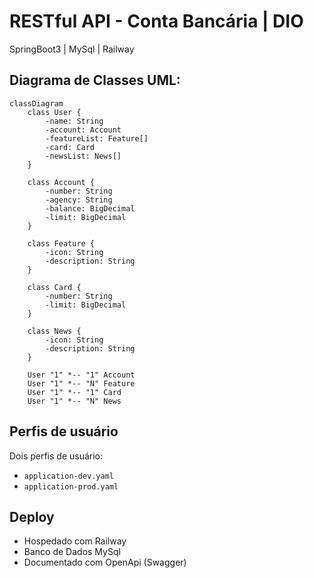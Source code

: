 # RESTful API - Conta Bancária | DIO
SpringBoot3 | MySql | Railway

## Diagrama de Classes UML:
```mermaid
classDiagram
    class User {
        -name: String
        -account: Account
        -featureList: Feature[]
        -card: Card
        -newsList: News[]
    }

    class Account {
        -number: String
        -agency: String
        -balance: BigDecimal
        -limit: BigDecimal
    }

    class Feature {
        -icon: String
        -description: String
    }

    class Card {
        -number: String
        -limit: BigDecimal
    }

    class News {
        -icon: String
        -description: String
    }

    User "1" *-- "1" Account
    User "1" *-- "N" Feature
    User "1" *-- "1" Card
    User "1" *-- "N" News
```

## Perfis de usuário
Dois perfis de usuário:
- `application-dev.yaml`
- `application-prod.yaml`

## Deploy
- Hospedado com Railway
- Banco de Dados MySql
- Documentado com OpenApi (Swagger)
